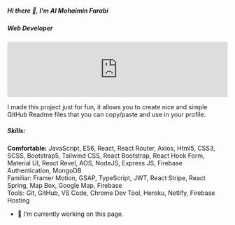 

<!--
**al-mohaimin-farabi/al-mohaimin-farabi** is a ✨ _special_ ✨ repository because its `README.md` (this file) appears on your GitHub profile.

Here are some ideas to get you started:

- 🔭 I’m currently working on ...
- 🌱 I’m currently learning ...
- 👯 I’m looking to collaborate on ...
- 🤔 I’m looking for help with ...
- 💬 Ask me about ...
- 📫 How to reach me: ...
- 😄 Pronouns: ...
- ⚡ Fun fact: ...
-->

##### Hi there 👋, I'm Al Mohaimin Farabi
##### Web Developer
<div style="width:100%;height:0px;position:relative;padding-bottom:25.000%;"><iframe src="https://streamable.com/e/xrss3j?autoplay=1" frameborder="0" width="100%" height="100%" allow="autoplay" style="width:100%;height:100%;position:absolute;left:0px;top:0px;overflow:hidden;"></iframe></div>

I made this project just for fun, it allows you to create nice and simple GitHub Readme files that you can copy/paste and use in your profile.

##### Skills: 
<b>Comfortable:</b> JavaScript, ES6, React, React Router, Axios, Html5, CSS3, SCSS, Bootstrap5, Tailwind CSS, React Bootstrap, React Hook Form, Material UI, React Revel, AOS, NodeJS, Express JS, Firebase Authentication, MongoDB <br/>
Familiar: Framer Motion, GSAP, TypeScript, JWT, React Stripe, React Spring, Map Box, Google Map, Firebase  <br/>
Tools: Git, GitHub, VS Code, Chrome Dev Tool, Heroku, Netlify, Firebase Hosting

- 🔭 I’m currently working on this page. 




